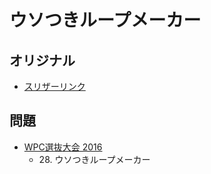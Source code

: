# ウソつきループメーカー

## オリジナル
- [スリザーリンク](slitherlink.md)

## 問題
- [WPC選抜大会 2016](../questions/jwpc2016.md)
	- 28\. ウソつきループメーカー
